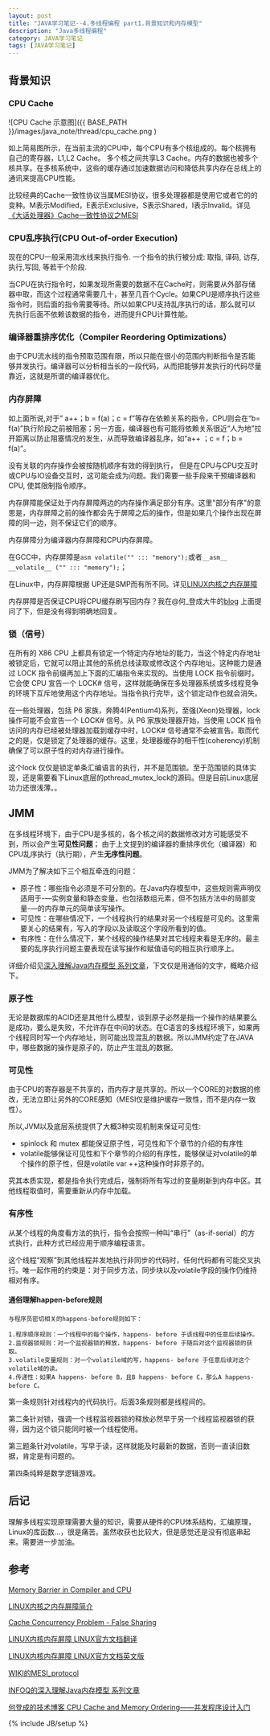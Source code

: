 ```yaml
---
layout: post
title: "JAVA学习笔记--4.多线程编程 part1.背景知识和内存模型"
description: "Java多线程编程"
category: JAVA学习笔记
tags: [JAVA学习笔记]
---
```



## 背景知识
### CPU Cache
 ![CPU Cache 示意图]({{ BASE_PATH }}/images/java_note/thread/cpu_cache.png )

如上简易图所示，在当前主流的CPU中，每个CPU有多个核组成的。每个核拥有自己的寄存器，L1,L2 Cache。
多个核之间共享L3 Cache。内存的数据也被多个核共享。在多核系统中，这些的缓存通过加速数据访问和降低共享内存在总线上的通讯来提高CPU性能。

比较经典的Cache一致性协议当属MESI协议，很多处理器都是使用它或者它的的变种。M表示Modified，E表示Exclusive，S表示Shared，I表示Invalid。详见[《大话处理器》Cache一致性协议之MESI][MESI]
 
  [MESI]: http://blog.csdn.net/muxiqingyang/article/details/6615199  "《大话处理器》Cache一致性协议之MESI"
### CPU乱序执行(CPU Out-of-order Execution)
现在的CPU一般采用流水线来执行指令. 一个指令的执行被分成: 取指, 译码, 访存, 执行,写回, 等若干个阶段. 

当CPU在执行指令时，如果发现所需要的数据不在Cache时，则需要从外部存储器中取，而这个过程通常需要几十，甚至几百个Cycle。如果CPU是顺序执行这些指令时，则后面的指令需要等待。所以如果CPU支持乱序执行的话，那么就可以先执行后面不依赖该数据的指令，进而提升CPU计算性能。

### 编译器重排序优化（Compiler Reordering Optimizations）
由于CPU流水线的指令预取范围有限，所以只能在很小的范围内判断指令是否能够并发执行。编译器可以分析相当长的一段代码，从而把能够并发执行的代码尽量靠近，这就是所谓的编译器优化。
 
### 内存屏障
如上面所说,对于” a++；b = f(a)；c = f”等存在依赖关系的指令，CPU则会在“b= f(a)”执行阶段之前被阻塞；另一方面，编译器也有可能将依赖关系很近“人为地”拉开距离以防止阻塞情况的发生，从而导致编译器乱序，如“a++ ；c = f；b = f(a)”。 

没有关联的内存操作会被按随机顺序有效的得到执行， 但是在CPU与CPU交互时或CPU与IO设备交互时，这可能会成为问题。我们需要一些手段来干预编译器和CPU, 使其限制指令顺序。

内存屏障能保证处于内存屏障两边的内存操作满足部分有序。这里"部分有序"的意思是，内存屏障之前的操作都会先于屏障之后的操作，但是如果几个操作出现在屏障的同一边，则不保证它们的顺序。

内存屏障分为编译器内存屏障和CPU内存屏障。

在GCC中，内存屏障是`asm volatile("" ::: "memory");`或者`__asm__ __volatile__ ("" ::: "memory");`；

在Linux中，内存屏障根据 UP还是SMP而有所不同。详见[LINUX内核之内存屏障][MB]
 
内存屏障是否保证CPU将CPU缓存刷写回内存？我在@何_登成大牛的[blog](http://hedengcheng.com/?p=803#comment-5465) 上面提问了下，但是没有得到明确地回复。

 [MB]: http://www.cnblogs.com/icanth/archive/2012/06/10/2544300.html  "LINUX内核之内存屏障"

### 锁（信号）

在所有的 X86 CPU 上都具有锁定一个特定内存地址的能力，当这个特定内存地址被锁定后，它就可以阻止其他的系统总线读取或修改这个内存地址。这种能力是通过 LOCK 指令前缀再加上下面的汇编指令来实现的。当使用 LOCK 指令前缀时，它会使 CPU 宣告一个 LOCK# 信号，这样就能确保在多处理器系统或多线程竞争的环境下互斥地使用这个内存地址。当指令执行完毕，这个锁定动作也就会消失。

在一些处理器，包括 P6 家族，奔腾4(Pentium4)系列，至强(Xeon)处理器，lock 操作可能不会宣告一个 LOCK# 信号。从 P6 家族处理器开始，当使用 LOCK 指令访问的内存已经被处理器加载到缓存中时，LOCK# 信号通常不会被宣告。取而代之的是，仅是锁定了处理器的缓存。这里，处理器缓存的相干性(coherency)机制确保了可以原子性的对内存进行操作。

这个lock 仅仅是锁定单条汇编语言的执行，并不是范围锁。至于范围锁的具体实现，还是需要看下Linux底层的pthread_mutex_lock的源码。但是目前Linux底层功力还很浅薄。。
## JMM
在多线程环境下，由于CPU是多核的，各个核之间的数据修改对方可能感受不到，所以会产生**可见性问题**；
由于上文提到的编译器的重排序优化（编译器）和CPU乱序执行（执行期），产生**无序性问题**。

JMM为了解决如下三个相互牵连的问题：

* 原子性：哪些指令必须是不可分割的。在Java内存模型中，这些规则需声明仅适用于-—实例变量和静态变量，也包括数组元素，但不包括方法中的局部变量-—的内存单元的简单读写操作。
* 可见性：在哪些情况下，一个线程执行的结果对另一个线程是可见的。这里需要关心的结果有，写入的字段以及读取这个字段所看到的值。
* 有序性：在什么情况下，某个线程的操作结果对其它线程来看是无序的。最主要的乱序执行问题主要表现在读写操作和赋值语句的相互执行顺序上。

详细介绍见[深入理解Java内存模型 系列文章](http://www.infoq.com/cn/articles/java-memory-model-1)，下文仅是用通俗的文字，概略介绍下。
    
### 原子性
无论是数据库的ACID还是其他什么模型，谈到原子必然是指一个操作的结果要么是成功，要么是失败，不允许存在中间的状态。在C语言的多线程环境下，如果两个线程同时写一个内存地址，则可能出现混乱的数据。所以JMM约定了在JAVA中，哪些数据的操作是原子的，防止产生混乱的数据。
 
### 可见性
由于CPU的寄存器是不共享的，而内存才是共享的。所以一个CORE的对数据的修改，无法立即让另外的CORE感知（MESI仅是维护缓存一致性，而不是内存一致性）。

所以,JVM以及底层系统提供了大概3种实现机制来保证可见性:

* spinlock 和 mutex 都能保证原子性，可见性和下个章节的介绍的有序性
* volatile能够保证可见性和下个章节的介绍的有序性，能够保证对volatile的单个操作的原子性，但是volatile var ++这种操作时非原子的。

究其本质实现，都是指令执行完成后，强制将所有写过的变量刷新到内存中区。其他线程取值时，需要重新从内存中加载。

### 有序性

  从某个线程的角度看方法的执行，指令会按照一种叫“串行”（as-if-serial）的方式执行，此种方式已经应用于顺序编程语言。
  
 这个线程“观察”到其他线程并发地执行非同步的代码时，任何代码都有可能交叉执行。唯一起作用的约束是：对于同步方法，同步块以及volatile字段的操作仍维持相对有序。
 
#### 通俗理解happen-before规则
	与程序员密切相关的happens-before规则如下：

	1.程序顺序规则：一个线程中的每个操作，happens- before 于该线程中的任意后续操作。
	2.监视器锁规则：对一个监视器锁的释放，happens- before 于随后对这个监视器锁的获取。
	3.volatile变量规则：对一个volatile域的写，happens- before 于任意后续对这个volatile域的读。
	4.传递性：如果A happens- before B，且B happens- before C，那么A happens- before C。
	
第一条规则针对线程内的代码执行。后面3条规则都是线程间的。

第二条针对锁，强调一个线程监视器锁的释放必然早于另一个线程监视器锁的获得，因为这个锁只能同时被一个线程使用。

第三题条针对volatile，写早于读，这样就能及时最新的数据，否则一直读旧数据，肯定是有问题的。

第四条纯粹是数学逻辑游戏。

## 后记
理解多线程实现原理需要大量的知识，需要从硬件的CPU体系结构，汇编原理，Linux的库函数...，很是痛苦。虽然收获也比较大，但是感觉还是没有彻底串起来。需要进一步加油。


## 参考
[Memory Barrier in Compiler and CPU]( http://www.cnblogs.com/whyandinside/archive/2012/06/24/2560099.html
)

[LINUX内核之内存屏障简介]( http://www.cnblogs.com/icanth/archive/2012/06/10/2544300.html
)

[Cache Concurrency Problem - False Sharing]( http://www.cnblogs.com/polymorphism/archive/2011/12/08/2281151.html
)

[LINUX内核内存屏障 LINUX官方文档翻译]( http://blog.csdn.net/ctthuangcheng/article/details/8916084)

[LINUX内核内存屏障 LINUX官方文档英文版](https://www.kernel.org/doc/Documentation/memory-barriers.txt)

[WIKI的MESI_protocol](http://en.wikipedia.org/wiki/MESI_protocol)

[INFOQ的深入理解Java内存模型 系列文章](http://www.infoq.com/cn/articles/java-memory-model-1)

[何登成的技术博客 CPU Cache and Memory Ordering——并发程序设计入门](http://hedengcheng.com/?p=648)


{% include JB/setup %}
